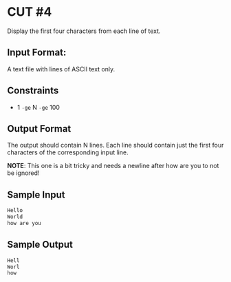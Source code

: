 # CUT #4
Display the first four characters from each line of text.

## Input Format:

A text file with  lines of ASCII text only.

## Constraints
- 1 `-ge` N `-ge` 100

## Output Format

The output should contain N lines. Each line should contain just the first four characters of the corresponding input line.

**NOTE**: This one is a bit tricky and needs a newline after how are you to not be ignored!
## Sample Input
```bash
Hello
World
how are you

```

## Sample Output
```bash
Hell
Worl
how 
```